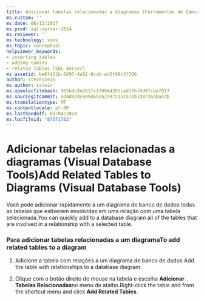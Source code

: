 ```yaml
---
title: Adicionar tabelas relacionadas a diagramas (Ferramentas de Banco de Dados Visual) | Microsoft Docs
ms.custom: ''
ms.date: 06/13/2017
ms.prod: sql-server-2014
ms.reviewer: ''
ms.technology: ssms
ms.topic: conceptual
helpviewer_keywords:
- inserting tables
- adding tables
- related tables [SQL Server]
ms.assetid: be6f421b-5697-4a52-8cab-ed5f90c3f506
author: stevestein
ms.author: sstein
ms.openlocfilehash: 965bdc8e261fc17d044265cad17bf8d97caa7017
ms.sourcegitcommit: ad4d92dce894592a259721a1571b1d8736abacdb
ms.translationtype: MT
ms.contentlocale: pt-BR
ms.lasthandoff: 08/04/2020
ms.locfileid: "87571762"
---
```

# <a name="add-related-tables-to-diagrams-visual-database-tools"></a><span data-ttu-id="88eda-102">Adicionar tabelas relacionadas a diagramas (Visual Database Tools)</span><span class="sxs-lookup"><span data-stu-id="88eda-102">Add Related Tables to Diagrams (Visual Database Tools)</span></span>
  <span data-ttu-id="88eda-103">Você pode adicionar rapidamente a um diagrama de banco de dados todas as tabelas que estiverem envolvidas em uma relação com uma tabela selecionada.</span><span class="sxs-lookup"><span data-stu-id="88eda-103">You can quickly add to a database diagram all of the tables that are involved in a relationship with a selected table.</span></span>  
  
### <a name="to-add-related-tables-to-a-diagram"></a><span data-ttu-id="88eda-104">Para adicionar tabelas relacionadas a um diagrama</span><span class="sxs-lookup"><span data-stu-id="88eda-104">To add related tables to a diagram</span></span>  
  
1.  <span data-ttu-id="88eda-105">Adicione a tabela com relações a um diagrama de banco de dados.</span><span class="sxs-lookup"><span data-stu-id="88eda-105">Add the table with relationships to a database diagram.</span></span>  
  
2.  <span data-ttu-id="88eda-106">Clique com o botão direito do mouse na tabela e escolha **Adicionar Tabelas Relacionadas**no menu de atalho.</span><span class="sxs-lookup"><span data-stu-id="88eda-106">Right-click the table and from the shortcut menu and click **Add Related Tables**.</span></span>  
  
  
